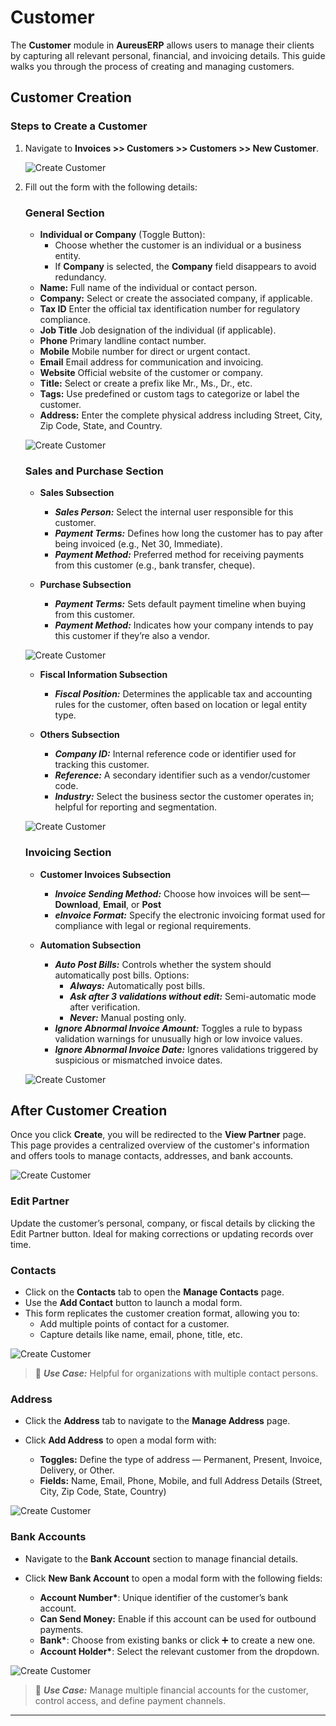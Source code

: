 # Customer

The **Customer** module in **AureusERP** allows users to manage their clients by capturing all relevant personal, financial, and invoicing details. This guide walks you through the process of creating and managing customers.

## Customer Creation

### Steps to Create a Customer

1.  Navigate to **Invoices >> Customers >> Customers >> New Customer**.

    ![Create Customer](../../../images/customer_create.png)

2.  Fill out the form with the following details:

    ### General Section

    - **Individual or Company** (Toggle Button):
      - Choose whether the customer is an individual or a business entity.
      - If **Company** is selected, the **Company** field disappears to avoid redundancy.
    - **Name:** Full name of the individual or contact person.
    - **Company:** Select or create the associated company, if applicable.
    - **Tax ID** Enter the official tax identification number for regulatory compliance.
    - **Job Title** Job designation of the individual (if applicable).
    - **Phone** Primary landline contact number.
    - **Mobile** Mobile number for direct or urgent contact.
    - **Email** Email address for communication and invoicing.
    - **Website** Official website of the customer or company.
    - **Title:** Select or create a prefix like Mr., Ms., Dr., etc.
    - **Tags:** Use predefined or custom tags to categorize or label the customer.
    - **Address:** Enter the complete physical address including Street, City, Zip Code, State, and Country.

    ![Create Customer](../../../images/customer_create_1.png)

    ### Sales and Purchase Section

    - **Sales Subsection**

      - **_Sales Person:_** Select the internal user responsible for this customer.
      - **_Payment Terms:_** Defines how long the customer has to pay after being invoiced (e.g., Net 30, Immediate).
      - **_Payment Method:_** Preferred method for receiving payments from this customer (e.g., bank transfer, cheque).

    - **Purchase Subsection**

      - **_Payment Terms:_** Sets default payment timeline when buying from this customer.
      - **_Payment Method:_** Indicates how your company intends to pay this customer if they’re also a vendor.

    ![Create Customer](../../../images/customer_create_purchase.png)

    - **Fiscal Information Subsection**

      - **_Fiscal Position:_** Determines the applicable tax and accounting rules for the customer, often based on location or legal entity type.

    - **Others Subsection**

      - **_Company ID:_** Internal reference code or identifier used for tracking this customer.
      - **_Reference:_** A secondary identifier such as a vendor/customer code.
      - **_Industry:_** Select the business sector the customer operates in; helpful for reporting and segmentation.

    ![Create Customer](../../../images/customer_create_others.png)

    ### Invoicing Section

    - **Customer Invoices Subsection**

      - **_Invoice Sending Method:_** Choose how invoices will be sent—**Download**, **Email**, or **Post**
      - **_eInvoice Format:_** Specify the electronic invoicing format used for compliance with legal or regional requirements.

    - **Automation Subsection**

      - **_Auto Post Bills:_** Controls whether the system should automatically post bills. Options:
        - **_Always:_** Automatically post bills.
        - **_Ask after 3 validations without edit:_** Semi-automatic mode after verification.
        - **_Never:_** Manual posting only.
      - **_Ignore Abnormal Invoice Amount:_** Toggles a rule to bypass validation warnings for unusually high or low invoice values.
      - **_Ignore Abnormal Invoice Date:_** Ignores validations triggered by suspicious or mismatched invoice dates.

    ![Create Customer](../../../images/customer_create_invoicing.png)

## After Customer Creation

Once you click **Create**, you will be redirected to the **View Partner** page. This page provides a centralized overview of the customer's information and offers tools to manage contacts, addresses, and bank accounts.

![Create Customer](../../../images/customer_create_view.png)

### Edit Partner

Update the customer’s personal, company, or fiscal details by clicking the Edit Partner button. Ideal for making corrections or updating records over time.

### Contacts

- Click on the **Contacts** tab to open the **Manage Contacts** page.
- Use the **Add Contact** button to launch a modal form.
- This form replicates the customer creation format, allowing you to:
  - Add multiple points of contact for a customer.
  - Capture details like name, email, phone, title, etc.

![Create Customer](../../../images/customer_create_contact.png)

> 📌 **_Use Case:_** Helpful for organizations with multiple contact persons.

### Address

- Click the **Address** tab to navigate to the **Manage Address** page.
- Click **Add Address** to open a modal form with:

  - **Toggles:** Define the type of address — Permanent, Present, Invoice, Delivery, or Other.
  - **Fields:** Name, Email, Phone, Mobile, and full Address Details (Street, City, Zip Code, State, Country)

![Create Customer](../../../images/customer_create_address.png)

### Bank Accounts

- Navigate to the **Bank Account** section to manage financial details.
- Click **New Bank Account** to open a modal form with the following fields:

  - **Account Number\***: Unique identifier of the customer’s bank account.
  - **Can Send Money:** Enable if this account can be used for outbound payments.
  - **Bank\***: Choose from existing banks or click ➕ to create a new one.
  - **Account Holder\***: Select the relevant customer from the dropdown.

![Create Customer](../../../images/customer_create_bank.png)

> 📌 **_Use Case:_** Manage multiple financial accounts for the customer, control access, and define payment channels.

---
